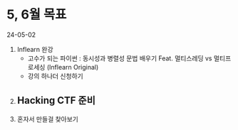# 5, 6월 목표
 
24-05-02

1. Inflearn 완강 
   - 고수가 되는 파이썬 : 동시성과 병렬성 문법 배우기 Feat. 멀티스레딩 vs 멀티프로세싱 (Inflearn Original)
   - 강의 하나더 신청하기
2. Hacking CTF 준비
   - 
3. 혼자서 만들걸 찾아보기